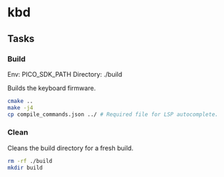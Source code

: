 # kbd

## Tasks

### Build
Env: PICO_SDK_PATH
Directory: ./build

Builds the keyboard firmware.

```bash
cmake ..
make -j4
cp compile_commands.json ../ # Required file for LSP autocomplete.
```

### Clean
Cleans the build directory for a fresh build.

```bash
rm -rf ./build
mkdir build
```
